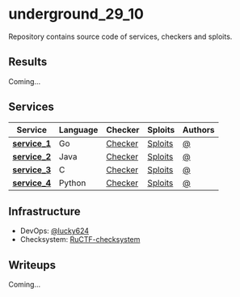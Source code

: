 # underground_29_10
Repository contains source code of services, checkers and sploits.

## Results

Coming...


## Services

| Service | Language | Checker | Sploits | Authors |
|---------|----------|---------|---------|---------|
| **[service_1](services/service_1/)** | Go | [Checker](checkers/service_1/) | [Sploits](sploits/service_1/) | [@](https://github.com/lucky624) |
| **[service_2](services/service_2/)** | Java | [Checker](checkers/service_2/) | [Sploits](sploits/service_2/) | [@](https://github.com/lucky624) |
| **[service_3](services/service_3/)** | C | [Checker](checkers/service_3/) | [Sploits](sploits/service_3/) | [@](https://github.com/lucky624) |
| **[service_4](services/service_4/)** | Python | [Checker](checkers/service_4/) | [Sploits](sploits/service_4/) | [@](https://github.com/lucky624) |


## Infrastructure

- DevOps: [@lucky624](https://github.com/lucky624)
- Checksystem: [RuCTF-checksystem](https://github.com/HackerDom/checksystem)


## Writeups

Coming...

